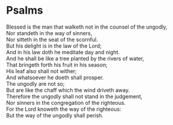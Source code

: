 # Psalms

Blessed is the man that walketh not in the counsel of the ungodly,<br>
Nor standeth in the way of sinners,<br>
Nor sitteth in the seat of the scornful.<br>
But his delight is in the law of the Lord;<br>
And in his law doth he meditate day and night.<br>
And he shall be like a tree planted by the rivers of water,<br>
That bringeth forth his fruit in his season;<br>
His leaf also shall not wither;<br>
And whatsoever he doeth shall prosper.<br>
The ungodly are not so;<br>
But are like the chaff which the wind driveth away.<br>
Therefore the ungodly shall not stand in the judgement,<br>
Nor sinners in the congregation of the righteous.<br>
For the Lord knoweth the way of the righteous:<br>
But the way of the ungodly shall perish.<br>

